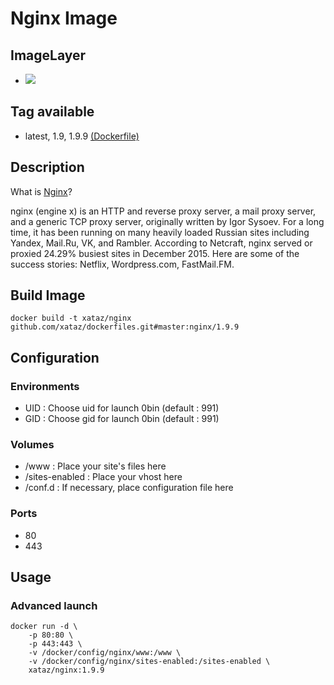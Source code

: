 # Nginx Image

## ImageLayer
* [![](https://badge.imagelayers.io/xataz/nginx:latest.svg)](https://imagelayers.io/?images=xataz/nginx:latest 'Get your own badge on imagelayers.io')

## Tag available
* latest, 1.9, 1.9.9 [(Dockerfile)](https://github.com/xataz/dockerfiles/blob/master/nginx/1.9.9/Dockerfile)

## Description
What is [Nginx](http://nginx.org)?

nginx (engine x) is an HTTP and reverse proxy server, a mail proxy server, and a generic TCP proxy server, originally written by Igor Sysoev. For a long time, it has been running on many heavily loaded Russian sites including Yandex, Mail.Ru, VK, and Rambler. According to Netcraft, nginx served or proxied 24.29% busiest sites in December 2015. Here are some of the success stories: Netflix, Wordpress.com, FastMail.FM.

## Build Image

```shell
docker build -t xataz/nginx github.com/xataz/dockerfiles.git#master:nginx/1.9.9
```

## Configuration
### Environments
* UID : Choose uid for launch 0bin (default : 991)
* GID : Choose gid for launch 0bin (default : 991)

### Volumes
* /www : Place your site's files here
* /sites-enabled : Place your vhost here
* /conf.d : If necessary, place configuration file here

### Ports
* 80
* 443

## Usage
### Advanced launch
```shell
docker run -d \
	-p 80:80 \
	-p 443:443 \
	-v /docker/config/nginx/www:/www \
	-v /docker/config/nginx/sites-enabled:/sites-enabled \
	xataz/nginx:1.9.9
```

